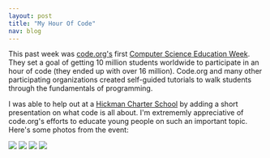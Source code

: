 ```yaml
---
layout: post
title: "My Hour Of Code"
nav: blog
---
```


This past week was [code.org's](http://code.org) first [Computer Science Education Week](http://csedweek.org). They set a goal of getting 10 million students worldwide to participate
in an hour of code (they ended up with over 16 million). Code.org and many other participating organizations created self-guided tutorials to walk students through the fundamentals
of programming.

I was able to help out at a [Hickman Charter School](http://hcs.hickmanschools.org) by adding a short presentation on what code is all about. I'm extrememly appreciative of
code.org's efforts to educate young people on such an important topic. Here's some photos from the event:

![](https://raw.github.com/tybenz/awes0.me/gh-pages/hoc1.jpg)
![](https://raw.github.com/tybenz/awes0.me/gh-pages/hoc2.jpg)
![](https://raw.github.com/tybenz/awes0.me/gh-pages/hoc3.jpg)
![](https://raw.github.com/tybenz/awes0.me/gh-pages/hoc4.jpg)
